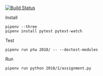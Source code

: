 
[![Build Status](https://travis-ci.org/unitware/advent-of-code.svg?branch=master)](https://travis-ci.org/unitware/advent-of-code)




Install
```
pipenv --three
pipenv install pytest pytest-watch
```

Test
```
pipenv run ptw 2018/ -- --doctest-modules
```

Run
```
pipenv run python 2018/1/assignment.py
```
